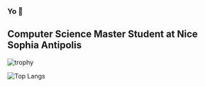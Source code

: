### Yo 👋

## Computer Science Master Student at Nice Sophia Antipolis


![trophy](https://github-profile-trophy.vercel.app/?username=Coruscant11&count_private=true&theme=nord)

![Top Langs](https://github-readme-stats.vercel.app/api/top-langs/?username=Coruscant11&langs_count=7&theme=nord&count_private=true)

